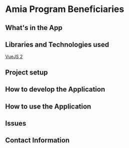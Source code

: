# Amia Program Beneficiaries

## What's in the App

## Libraries and Technologies used

[VueJS 2](https://vuejs.org/)

## Project setup

## How to develop the Application

## How to use the Application

## Issues

## Contact Information
